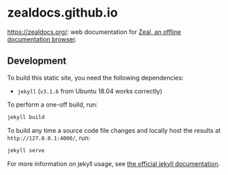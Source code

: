 # zealdocs.github.io
https://zealdocs.org/: web documentation for [Zeal, an offline documentation browser][zeal].

## Development
To build this static site, you need the following dependencies:
- `jekyll` (`v3.1.6` from Ubuntu 18.04 works correctly)

To perform a one-off build, run:
```sh
jekyll build
```

To build any time a source code file changes and locally host the results at `http://127.0.0.1:4000/`, run:
```sh
jekyll serve
```

For more information on jekyll usage, see [the official jekyll documentation](https://jekyllrb.com/docs/usage/).

[zeal]: https://github.com/zealdocs/zeal
